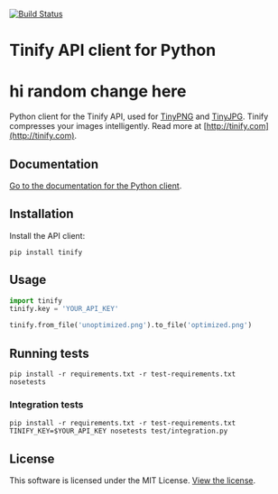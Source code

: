 [<img src="https://travis-ci.org/tinify/tinify-python.svg?branch=master" alt="Build Status">](https://travis-ci.org/tinify/tinify-python)

# Tinify API client for Python
# hi random change here

Python client for the Tinify API, used for [TinyPNG](https://tinypng.com) and [TinyJPG](https://tinyjpg.com). Tinify compresses your images intelligently. Read more at [http://tinify.com](http://tinify.com).

## Documentation

[Go to the documentation for the Python client](https://tinypng.com/developers/reference/python).

## Installation

Install the API client:

```
pip install tinify
```

## Usage

```python
import tinify
tinify.key = 'YOUR_API_KEY'

tinify.from_file('unoptimized.png').to_file('optimized.png')
```

## Running tests

```
pip install -r requirements.txt -r test-requirements.txt
nosetests
```

### Integration tests

```
pip install -r requirements.txt -r test-requirements.txt
TINIFY_KEY=$YOUR_API_KEY nosetests test/integration.py
```

## License

This software is licensed under the MIT License. [View the license](LICENSE).
